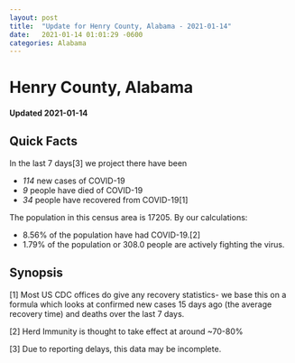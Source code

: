 ```yaml
---
layout: post
title:  "Update for Henry County, Alabama - 2021-01-14"
date:   2021-01-14 01:01:29 -0600
categories: Alabama
---
```


# Henry County, Alabama
#### Updated 2021-01-14

## Quick Facts

In the last 7 days[3] we project there have been
- *114* new cases of COVID-19
- *9* people have died of COVID-19
- *34* people have recovered from COVID-19[1]

The population in this census area is 17205. By our calculations:
- 8.56% of the population have had COVID-19.[2]
- 1.79% of the population or 308.0 people are actively fighting the virus.

## Synopsis




[1] Most US CDC offices do give any recovery statistics- we base this on a formula which looks at confirmed new cases
15 days ago (the average recovery time) and deaths over the last 7 days.

[2] Herd Immunity is thought to take effect at around ~70-80%

[3] Due to reporting delays, this data may be incomplete.
 
    